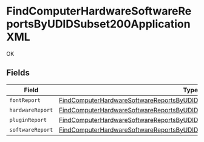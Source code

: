 # FindComputerHardwareSoftwareReportsByUDIDSubset200ApplicationXML

OK


## Fields

| Field                                                                                                                                                                                       | Type                                                                                                                                                                                        | Required                                                                                                                                                                                    | Description                                                                                                                                                                                 |
| ------------------------------------------------------------------------------------------------------------------------------------------------------------------------------------------- | ------------------------------------------------------------------------------------------------------------------------------------------------------------------------------------------- | ------------------------------------------------------------------------------------------------------------------------------------------------------------------------------------------- | ------------------------------------------------------------------------------------------------------------------------------------------------------------------------------------------- |
| `fontReport`                                                                                                                                                                                | [FindComputerHardwareSoftwareReportsByUDIDSubset200ApplicationXMLFontReport](../../models/operations/findcomputerhardwaresoftwarereportsbyudidsubset200applicationxmlfontreport.md)         | :heavy_minus_sign:                                                                                                                                                                          | N/A                                                                                                                                                                                         |
| `hardwareReport`                                                                                                                                                                            | [FindComputerHardwareSoftwareReportsByUDIDSubset200ApplicationXMLHardwareReport](../../models/operations/findcomputerhardwaresoftwarereportsbyudidsubset200applicationxmlhardwarereport.md) | :heavy_minus_sign:                                                                                                                                                                          | N/A                                                                                                                                                                                         |
| `pluginReport`                                                                                                                                                                              | [FindComputerHardwareSoftwareReportsByUDIDSubset200ApplicationXMLPluginReport](../../models/operations/findcomputerhardwaresoftwarereportsbyudidsubset200applicationxmlpluginreport.md)     | :heavy_minus_sign:                                                                                                                                                                          | N/A                                                                                                                                                                                         |
| `softwareReport`                                                                                                                                                                            | [FindComputerHardwareSoftwareReportsByUDIDSubset200ApplicationXMLSoftwareReport](../../models/operations/findcomputerhardwaresoftwarereportsbyudidsubset200applicationxmlsoftwarereport.md) | :heavy_minus_sign:                                                                                                                                                                          | N/A                                                                                                                                                                                         |